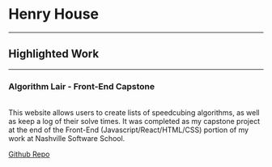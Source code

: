 # Henry House
<hr>

## Highlighted Work
<hr>

### Algorithm Lair - Front-End Capstone
<br>
This website allows users to create lists of speedcubing algorithms, as well as keep a log of their solve times. It was completed as my capstone project at the end of the Front-End (Javascript/React/HTML/CSS) portion of my work at Nashville Software School.

<a href="https://github.com/HankHaus/algorithm-lair-capstone">Github Repo</a>
